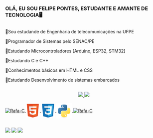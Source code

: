 ### OLÁ, EU SOU FELIPE PONTES, ESTUDANTE E AMANTE DE TECNOLOGIA🖥️
##

<p>💠Sou estudande de Engenharia de telecomunicações na UFPE</p>
<p>💠Programador de Sistemas pelo SENAC/PE</p>
<p>💠Estudando Microcontroladores [Arduino, ESP32, STM32]</p>
<p>💠Estudando C e C++</p>
<p>💠Conhecimentos básicos em HTML e CSS</p>
<p>💠Estudando Desenvolvimento de sistemas embarcados</p>

  ##

<div align="center">
  <a href="https://github.com/Felipeppontes">
    <img height="190em" src="https://github-readme-stats.vercel.app/api?username=Felipeppontes&show_icons=true&theme=dracula&include_all_commits=true&count_private=true"/>
    <img height="190em" src="https://github-readme-stats.vercel.app/api/top-langs/?username=Felipeppontes&layout=compact&langs_count=7&theme=dracula"/>
</div>

<div style="display: inline_block"><br>
  
  <img align="center" alt="Rafa-C" height="45" width="45" src="https://cdn.jsdelivr.net/gh/devicons/devicon/icons/jupyter/jupyter-original.svg" />
  <img align="center" alt="Rafa-HTML" height="45" width="45" src="https://raw.githubusercontent.com/devicons/devicon/master/icons/html5/html5-original.svg">
  <img align="center" alt="Rafa-CSS" height="45" width="45" src="https://raw.githubusercontent.com/devicons/devicon/master/icons/css3/css3-original.svg">
  <img align="center" alt="Rafa-Python" height="50" width="50" src="https://raw.githubusercontent.com/devicons/devicon/master/icons/python/python-original.svg">
  <img align="center" alt="Rafa-C" height="50" width="50" src="https://cdn.jsdelivr.net/gh/devicons/devicon/icons/c/c-original.svg" />  
  
          
          
</div>
  
  ##
 
<div> 
  <a href="https://instagram.com/felipe_ppontes/" target="_blank"><img src="https://img.shields.io/badge/-Instagram-%23E4405F?style=for-the-badge&logo=instagram&logoColor=white" target="_blank"></a>
  <a href = "mailto:felipeppontes18@gmail.com"><img src="https://img.shields.io/badge/-Gmail-%23333?style=for-the-badge&logo=gmail&logoColor=white" target="_blank"></a>
  <a href="https://linkedin.com/in/felipe-pontes-594229203" target="_blank"><img src="https://img.shields.io/badge/-LinkedIn-%230077B5?style=for-the-badge&logo=linkedin&logoColor=white" target="_blank"></a> 
 
</div>
